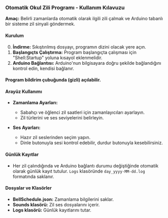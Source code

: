 ### Otomatik Okul Zili Programı - Kullanım Kılavuzu

**Amaç:** Belirli zamanlarda otomatik olarak ilgili zili çalmak ve Arduino tabanlı bir sisteme zil sinyali göndermek.

#### Kurulum
0. **İndirme:** Sıkıştırılmış dosyayı, programın dizini olacak yere açın.
1. **Başlangıçts Çalıştırma:** Program başlangıçta çalışması için "Shell:Startup" yoluna kısayol eklenmelidir.
2. **Arduino Bağlantısı:** Arduino'nun bilgisayara doğru şekilde bağlandığını kontrol edin, kendisi bağlanır.

#### Program bildirim çubuğunda (gizli) açılabilir.

#### Arayüz Kullanımı
- **Zamanlama Ayarları:**
  - Sabahçı ve öğlenci zil saatleri için zamanlayıcıları ayarlayın.
  - Zil türlerini ve ses seviyelerini belirleyin.
  
- **Ses Ayarları:**
  - Hazır zil seslerinden seçim yapın.
  - Dinle butonuyla sesi kontrol edebilir, durdur butonuyla kesebilirsiniz.

#### Günlük Kayıtlar
- Her zil çalındığında ve Arduino bağlantı durumu değiştiğinde otomatik olarak günlük kayıt tutulur. ```Logs``` klasöründe ```day_yyyy-MM-dd.log``` formatında saklanır.
  
#### Dosyalar ve Klasörler
- **BellSchedule.json:** Zamanlama bilgilerini saklar.
- **Sounds klasörü:** Zil ses dosyalarını içerir.
- **Logs klasörü:** Günlük kayıtlarını tutar.
